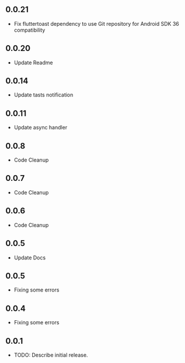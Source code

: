 ## 0.0.21

* Fix fluttertoast dependency to use Git repository for Android SDK 36 compatibility

## 0.0.20

* Update Readme

## 0.0.14

* Update tasts notification

## 0.0.11

* Update async handler

## 0.0.8

* Code Cleanup

## 0.0.7

* Code Cleanup

## 0.0.6

* Code Cleanup

## 0.0.5

* Update Docs

## 0.0.5

* Fixing some errors

## 0.0.4

* Fixing some errors

## 0.0.1

* TODO: Describe initial release.
